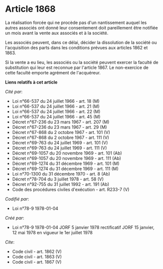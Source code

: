 # Article 1868

La réalisation forcée qui ne procède pas d'un nantissement auquel les autres associés ont donné leur consentement doit
pareillement être notifiée un mois avant la vente aux associés et à la société. 

Les associés peuvent, dans ce délai, décider la dissolution de la société ou l'acquisition des parts dans les conditions
prévues aux articles 1862 et 1863. 

Si la vente a eu lieu, les associés ou la société peuvent exercer la faculté de substitution qui leur est reconnue par
l'article 1867. Le non-exercice de cette faculté emporte agrément de l'acquéreur.

**Liens relatifs à cet article**

_Cité par_:

  - Loi n°66-537 du 24 juillet 1966 - art. 18 (M)
  - Loi n°66-537 du 24 juillet 1966 - art. 21 (M)
  - Loi n°66-537 du 24 juillet 1966 - art. 22 (M)
  - Loi n°66-537 du 24 juillet 1966 - art. 45 (M)
  - Décret n°67-236 du 23 mars 1967 - art. 207 (M)
  - Décret n°67-236 du 23 mars 1967 - art. 29 (M)
  - Décret n°67-868 du 2 octobre 1967 - art. 101 (V)
  - Décret n°67-868 du 2 octobre 1967 - art. 111 (V)
  - Décret n°69-763 du 24 juillet 1969 - art. 101 (V)
  - Décret n°69-763 du 24 juillet 1969 - art. 111 (V)
  - Décret n°69-1057 du 20 novembre 1969 - art. 101 (Ab)
  - Décret n°69-1057 du 20 novembre 1969 - art. 111 (Ab)
  - Décret n°69-1274 du 31 décembre 1969 - art. 101 (M)
  - Décret n°69-1274 du 31 décembre 1969 - art. 111 (M)
  - Loi n°70-1300 du 31 décembre 1970 - art. 8 (Ab)
  - Décret n°78-704 du 3 juillet 1978 - art. 58 (V)
  - Décret n°92-755 du 31 juillet 1992 - art. 191 (Ab)
  - Code des procédures civiles d'exécution - art. R233-7 (V)

_Codifié par_:

  - Loi n°78-9 1978-01-04

_Créé par_:

  - Loi n°78-9 1978-01-04 JORF 5 janvier 1978 rectificatif JORF 15 janvier, 12 mai 1978 en vigueur le 1er juillet 1978

_Cite_:

  - Code civil - art. 1862 (V)
  - Code civil - art. 1863 (V)
  - Code civil - art. 1867 (V)
